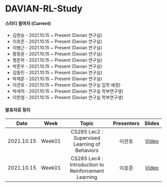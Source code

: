# DAVIAN-RL-Study

#### 스터디 참여자 (Current)
- 김현승 - 2021.10.15 ~ Present (Davian 연구실)
- 이호준 - 2021.10.15 ~ Present (Davian 연구실)
- 이병근 - 2021.10.15 ~ Present (Davian 연구실)
- 황동윤 - 2021.10.15 ~ Present (Davian 연구실)
- 형준하 - 2021.10.15 ~ Present (Davian 연구실)
- 박준우 - 2021.10.15 ~ Present (Davian 연구실)
- 김동민 - 2021.10.15 ~ Present (Davian 연구실)
- 박채훈 - 2021.10.15 ~ Present (Davian 연구실)
- 이관호 - 2021.10.15 ~ Present (Davian 연구실 입학 예정)
- 박세직 - 2021.10.15 ~ Present (Davian 연구실 학부연구생)
- 이한얼 - 2021.10.15 ~ Present (Davian 연구실 학부연구생)

#### 발표자료 정리

|       Date       | Week | Topic | Presenters | Slides |
|:----------------:|:------:|:----------------------------------------:|:----------:|:------:|
| 2021.10.15 | Week01 | CS285 Lec2 : Supervised Learning of Behaviors | 이관호 | [Video](https://drive.google.com/file/d/1NBXeAZZpj224r8iPgYQaZPtY6w8W5Ivy/view?usp=sharing) |
| 2021.10.15 | Week01 | CS285 Lec4 : Introduction to Reinforcement Learning | 이호준 | [Video](https://drive.google.com/file/d/1bEqvOItvovU-De7J0eXKw5-guxELlf0W/view?usp=sharing) |
